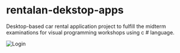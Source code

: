 # rentalan-dekstop-apps
Desktop-based car rental application project to fulfill the midterm examinations for visual programming workshops using c # language.

![Login](https://raw.githubusercontent.com/dediksugiharto/rentalan-dekstop-apps/master/Ss/1.png)
